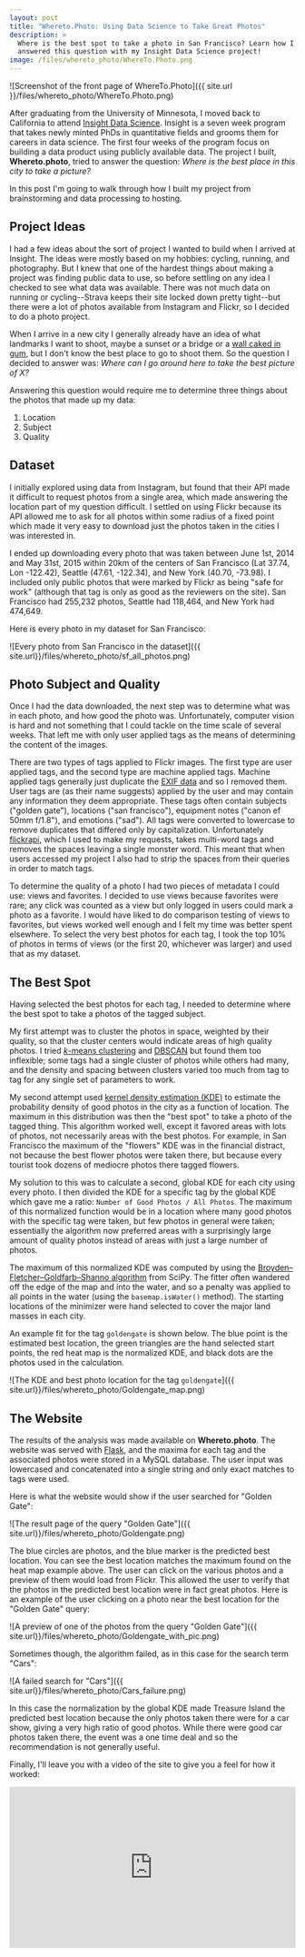```yaml
---
layout: post
title: "Whereto.Photo: Using Data Science to Take Great Photos"
description: >
  Where is the best spot to take a photo in San Francisco? Learn how I
  answered this question with my Insight Data Science project!
image: /files/whereto_photo/WhereTo.Photo.png
---
```


![Screenshot of the front page of
WhereTo.Photo]({{ site.url }}/files/whereto_photo/WhereTo.Photo.png)

After graduating from the University of Minnesota, I moved back to California
to attend [Insight Data Science](http://insightdatascience.com/). Insight is a
seven week program that takes newly minted PhDs in quantitative fields and
grooms them for careers in data science. The first four weeks of the program
focus on building a data product using publicly available data. The project I
built, **Whereto.photo**, tried to answer the question: _Where is the best
place in this city to take a picture?_

In this post I'm going to walk through how I built my project from
brainstorming and data processing to hosting.

## Project Ideas

I had a few ideas about the sort of project I wanted to build when I arrived
at Insight. The ideas were mostly based on my hobbies: cycling, running, and
photography. But I knew that one of the hardest things about making a project
was finding public data to use, so before settling on any idea I checked to
see what data was available. There was not much data on running or
cycling--Strava keeps their site locked down pretty tight--but there were a
lot of photos available from Instagram and Flickr, so I decided to do a photo
project.

When I arrive in a new city I generally already have an idea of what landmarks
I want to shoot, maybe a sunset or a bridge or a [wall caked in
gum](https://en.wikipedia.org/wiki/Gum_Wall), but I don't know the best place
to go to shoot them. So the question I decided to answer was: _Where can I go
around here to take the best picture of X?_

Answering this question would require me to determine three things about the
photos that made up my data:

1. Location
2. Subject
3. Quality

## Dataset

I initially explored using data from Instagram, but found that their API made
it difficult to request photos from a single area, which made answering the
location part of my question difficult. I settled on using Flickr because
its API allowed me to ask for all photos within some radius of a fixed point
which made it very easy to download just the photos taken in the cities I was
interested in.

I ended up downloading every photo that was taken between June 1st, 2014 and
May 31st, 2015 within 20km of the centers of San Francisco (Lat 37.74, Lon
-122.42), Seattle (47.61, -122.34), and New York (40.70, -73.98). I included
only public photos that were marked by Flickr as being "safe for work"
(although that tag is only as good as the reviewers on the site). San
Francisco had 255,232 photos, Seattle had 118,464, and New York had 474,649.

Here is every photo in my dataset for San Francisco:

![Every photo from San Francisco in the
dataset]({{ site.url}}/files/whereto_photo/sf_all_photos.png)

## Photo Subject and Quality

Once I had the data downloaded, the next step was to determine what was in
each photo, and how good the photo was. Unfortunately, computer vision is hard
and not something that I could tackle on the time scale of several weeks. That
left me with only user applied tags as the means of determining the content of
the images.

There are two types of tags applied to Flickr images. The first type are user
applied tags, and the second type are machine applied tags. Machine applied
tags generally just duplicate the [EXIF
data](https://en.wikipedia.org/wiki/Exif) and so I removed them. User tags are
(as their name suggests) applied by the user and may contain any information
they deem appropriate. These tags often contain subjects ("golden gate"),
locations ("san francisco"), equipment notes ("canon ef 50mm f/1.8"), and
emotions ("sad"). All tags were converted to lowercase to remove duplicates
that differed only by capitalization. Unfortunately
[flickrapi](https://stuvel.eu/flickrapi-doc/), which I used to make my
requests, takes multi-word tags and removes the spaces leaving a single
monster word. This meant that when users accessed my project I also had to
strip the spaces from their queries in order to match tags.

To determine the quality of a photo I had two pieces of metadata I could use:
views and favorites. I decided to use views because favorites were rare; any
click was counted as a view but only logged in users could mark a photo as a
favorite. I would have liked to do comparison testing of views to favorites,
but views worked well enough and I felt my time was better spent elsewhere. To
select the very best photos for each tag, I took the top 10% of photos in
terms of views (or the first 20, whichever was larger) and used that as my
dataset.

## The Best Spot

Having selected the best photos for each tag, I needed to determine where the
best spot to take a photos of the tagged subject.

My first attempt was to cluster the photos in space, weighted by their
quality, so that the cluster centers would indicate areas of high quality
photos. I tried [_k_-means
clustering](https://en.wikipedia.org/wiki/K-means_clustering) and
[DBSCAN](https://en.wikipedia.org/wiki/DBSCAN) but found them too inflexible;
some tags had a single cluster of photos while others had many, and the
density and spacing between clusters varied too much from tag to tag for any
single set of parameters to work.

My second attempt used [kernel density estimation
(KDE)](https://en.wikipedia.org/wiki/Kernel_density_estimation) to estimate
the probability density of good photos in the city as a function of location.
The maximum in this distribution was then the "best spot" to take a photo of
the tagged thing. This algorithm worked well, except it favored areas with
lots of photos, not necessarily areas with the best photos. For example, in
San Francisco the maximum of the "flowers" KDE was in the financial distract,
not because the best flower photos were taken there, but because every tourist
took dozens of mediocre photos there tagged flowers.

My solution to this was to calculate a second, global KDE for each city using
every photo. I then divided the KDE for a specific tag by the global KDE which
gave me a ratio: `Number of Good Photos / All Photos`. The maximum of this
normalized function would be in a location where many good photos with the
specific tag were taken, but few photos in general were taken; essentially the
algorithm now preferred areas with a surprisingly large amount of quality
photos instead of areas with just a large number of photos.

The maximum of this normalized KDE was computed by using the
[Broyden–Fletcher–Goldfarb–Shanno
algorithm](https://en.wikipedia.org/wiki/Broyden%E2%80%93Fletcher%E2%80%93Goldfarb%E2%80%93Shanno_algorithm)
from SciPy. The fitter often wandered off the edge of the map and into the
water, and so a penalty was applied to all points in the water (using the
`basemap.isWater()` method). The starting locations of the minimizer were hand
selected to cover the major land masses in each city.

An example fit for the tag `goldengate` is shown below. The blue point is the
estimated best location, the green triangles are the hand selected start
points, the red heat map is the normalized KDE, and black dots are the photos
used in the calculation.

![The KDE and best photo location for the tag
`goldengate`]({{ site.url}}/files/whereto_photo/Goldengate_map.png)

## The Website

The results of the analysis was made available on **Whereto.photo**. The
website was served with [Flask](http://flask.pocoo.org/), and the maxima for
each tag and the associated photos were stored in a MySQL database. The user
input was lowercased and concatenated into a single string and only exact
matches to tags were used.

Here is what the website would show if the user searched for "Golden Gate":

![The result page of the query "Golden
Gate"]({{ site.url}}/files/whereto_photo/Goldengate.png)

The blue circles are photos, and the blue marker is the predicted best
location. You can see the best location matches the maximum found on the
heat map example above. The user can click on the various photos and a preview
of them would load from Flickr. This allowed the user to verify that the
photos in the predicted best location were in fact great photos. Here is an
example of the user clicking on a photo near the best location for the "Golden
Gate" query:

![A preview of one of the photos from the query "Golden
Gate"]({{ site.url}}/files/whereto_photo/Goldengate_with_pic.png)

Sometimes though, the algorithm failed, as in this case for the search term
"Cars":

![A failed search for "Cars"]({{ site.url}}/files/whereto_photo/Cars_failure.png)

In this case the normalization by the global KDE made Treasure Island the
predicted best location because the only photos taken there were for a car
show, giving a very high ratio of good photos. While there were good car
photos taken there, the event was a one time deal and so the recommendation is
not generally useful.

Finally, I'll leave you with a video of the site to give you a feel for how it
worked:

<!-- WhereTo.Photo Example Youtube Video -->
<style>.embed-container { position: relative; padding-bottom: 56.25%; height: 0; overflow: hidden; max-width: 100%; } .embed-container iframe, .embed-container object, .embed-container embed { position: absolute; top: 0; left: 0; width: 100%; height: 100%; }</style><div class='embed-container'><iframe src='https://www.youtube.com/embed/RwkNma7sy2o' frameborder='0' allowfullscreen></iframe></div>
